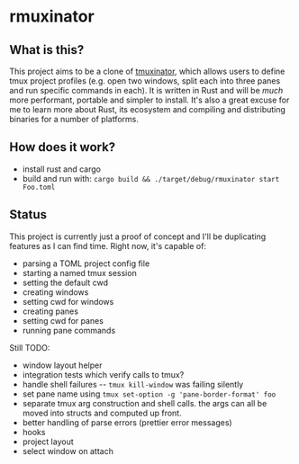 # rmuxinator

## What is this?
This project aims to be a clone of [tmuxinator](https://github.com/tmuxinator/tmuxinator), which allows users to define
tmux project profiles (e.g. open two windows, split each into three panes and
run specific commands in each). It is written in Rust and will be _much_
more performant, portable and simpler to install. It's also a great excuse for
me to learn more about Rust, its ecosystem and compiling and distributing
binaries for a number of platforms.

## How does it work?
- install rust and cargo
- build and run with: `cargo build && ./target/debug/rmuxinator start Foo.toml`

## Status
This project is currently just a proof of concept and I'll be duplicating
features as I can find time. Right now, it's capable of:
- parsing a TOML project config file
- starting a named tmux session
- setting the default cwd
- creating windows
- setting cwd for windows
- creating panes
- setting cwd for panes
- running pane commands

Still TODO:
- window layout helper
- integration tests which verify calls to tmux?
- handle shell failures -- `tmux kill-window` was failing silently
- set pane name using `tmux set-option -g 'pane-border-format' foo`
- separate tmux arg construction and shell calls. the args can all be moved
into structs and computed up front.
- better handling of parse errors (prettier error messages)
- hooks
- project layout
- select window on attach
